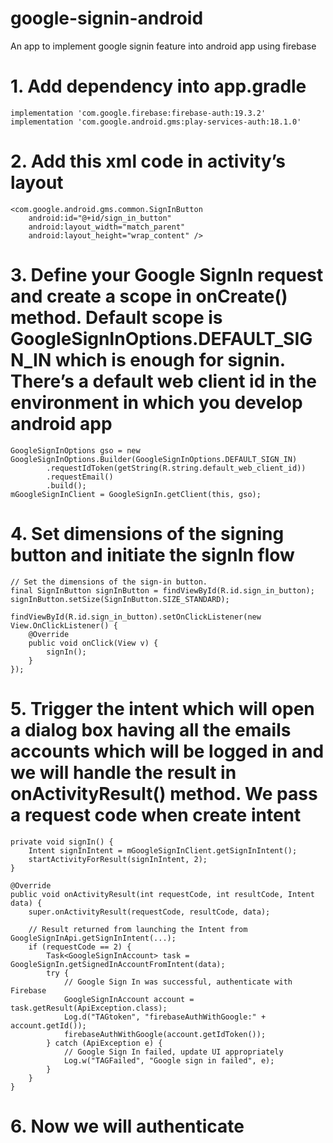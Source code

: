 # google-signin-android
An app to implement google signin feature into android app using firebase 
# 1. Add dependency into app.gradle

```
implementation 'com.google.firebase:firebase-auth:19.3.2'
implementation 'com.google.android.gms:play-services-auth:18.1.0'
```

# 2. Add this xml code in activity’s layout

```
<com.google.android.gms.common.SignInButton
    android:id="@+id/sign_in_button"
    android:layout_width="match_parent"
    android:layout_height="wrap_content" />

```




# 3. Define your Google SignIn request and create a scope in onCreate() method. Default scope is GoogleSignInOptions.DEFAULT_SIGN_IN which is enough for signin. There’s a default web client id in the environment in which you develop android app

```
GoogleSignInOptions gso = new GoogleSignInOptions.Builder(GoogleSignInOptions.DEFAULT_SIGN_IN)
        .requestIdToken(getString(R.string.default_web_client_id))
        .requestEmail()
        .build();
mGoogleSignInClient = GoogleSignIn.getClient(this, gso);
```

# 4. Set dimensions of the signing button and initiate the signIn flow

```
// Set the dimensions of the sign-in button.
final SignInButton signInButton = findViewById(R.id.sign_in_button);
signInButton.setSize(SignInButton.SIZE_STANDARD);

findViewById(R.id.sign_in_button).setOnClickListener(new View.OnClickListener() {
    @Override
    public void onClick(View v) {
        signIn();
    }
});

```

# 5. Trigger the intent which will open a dialog box having all the emails accounts which will be logged in and we will handle the result in onActivityResult() method. We pass a request code when create intent

```
private void signIn() {
    Intent signInIntent = mGoogleSignInClient.getSignInIntent();
    startActivityForResult(signInIntent, 2);
}

@Override
public void onActivityResult(int requestCode, int resultCode, Intent data) {
    super.onActivityResult(requestCode, resultCode, data);

    // Result returned from launching the Intent from GoogleSignInApi.getSignInIntent(...);
    if (requestCode == 2) {
        Task<GoogleSignInAccount> task = GoogleSignIn.getSignedInAccountFromIntent(data);
        try {
            // Google Sign In was successful, authenticate with Firebase
            GoogleSignInAccount account = task.getResult(ApiException.class);
            Log.d("TAGtoken", "firebaseAuthWithGoogle:" + account.getId());
            firebaseAuthWithGoogle(account.getIdToken());
        } catch (ApiException e) {
            // Google Sign In failed, update UI appropriately
            Log.w("TAGFailed", "Google sign in failed", e);
        }
    }
}

```


# 6. Now we will authenticate 
